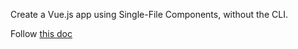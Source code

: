 Create a Vue.js app using Single-File Components, without the CLI.

Follow [this doc](https://medium.freecodecamp.org/how-to-create-a-vue-js-app-using-single-file-components-without-the-cli-7e73e5b8244f)
